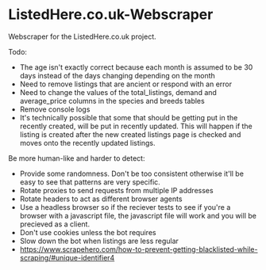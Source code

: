 # ListedHere.co.uk-Webscraper
Webscraper for the ListedHere.co.uk project.

Todo:
- The age isn't exactly correct because each month is assumed to be 30 days instead of the days changing depending on the month
- Need to remove listings that are ancient or respond with an error
- Need to change the values of the total_listings, demand and average_price columns in the species and breeds tables
- Remove console logs
- It's technically possible that some that should be getting put in the recently created, will be put in recently updated. This will happen if the listing is created after the new created listings page is checked and moves onto the recently updated listings.


Be more human-like and harder to detect:
- Provide some randomness. Don't be too consistent otherwise it'll be easy to see that patterns are very specific.
- Rotate proxies to send requests from multiple IP addresses
 - Rotate headers to act as different browser agents
- Use a headless browser so if the reciever tests to see if you're a browser with a javascript file, the javascript file will work and you will be precieved as a client.
- Don't use cookies unless the bot requires
- Slow down the bot when listings are less regular
- https://www.scrapehero.com/how-to-prevent-getting-blacklisted-while-scraping/#unique-identifier4
